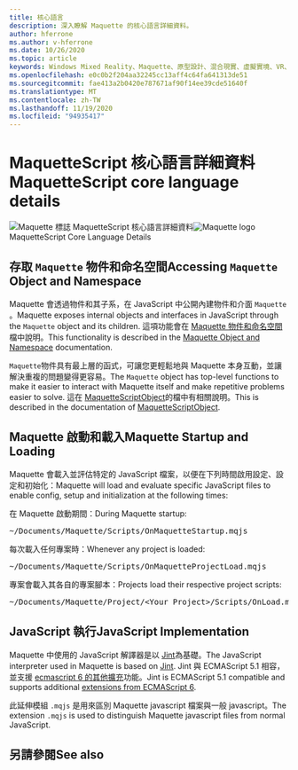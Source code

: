 ```yaml
---
title: 核心語言
description: 深入瞭解 Maquette 的核心語言詳細資料。
author: hferrone
ms.author: v-hferrone
ms.date: 10/26/2020
ms.topic: article
keywords: Windows Mixed Reality、Maquette、原型設計、混合現實、虛擬實境、VR、MR、意見反應、意見反應中樞、bug
ms.openlocfilehash: e0c0b2f204aa32245cc13aff4c64fa641313de51
ms.sourcegitcommit: fae413a2b0420e787671af90f14ee39cde51640f
ms.translationtype: MT
ms.contentlocale: zh-TW
ms.lasthandoff: 11/19/2020
ms.locfileid: "94935417"
---
```

# <a name="maquettescript-core-language-details"></a><span data-ttu-id="05af3-104">MaquetteScript 核心語言詳細資料</span><span class="sxs-lookup"><span data-stu-id="05af3-104">MaquetteScript core language details</span></span>

<!-- TODO(Harrison): Need consolidated logo with text -->
<span data-ttu-id="05af3-105">![Maquette 標誌 ](../images/MaquetteIcon.png) MaquetteScript 核心語言詳細資料</span><span class="sxs-lookup"><span data-stu-id="05af3-105">![Maquette logo](../images/MaquetteIcon.png) MaquetteScript Core Language Details</span></span>

## <a name="accessing-maquette-object-and-namespace"></a><span data-ttu-id="05af3-106">存取 `Maquette` 物件和命名空間</span><span class="sxs-lookup"><span data-stu-id="05af3-106">Accessing `Maquette` Object and Namespace</span></span>

<!-- TODO(Stefan): Need high-level summary of this functionality before we send people to an outside docs link. -->
<span data-ttu-id="05af3-107">Maquette 會透過物件和其子系，在 JavaScript 中公開內建物件和介面 `Maquette` 。</span><span class="sxs-lookup"><span data-stu-id="05af3-107">Maquette exposes internal objects and interfaces in JavaScript through the `Maquette` object and its children.</span></span> <span data-ttu-id="05af3-108">這項功能會在 [Maquette 物件和命名空間](https://www.maquette.ms/doc_staging/objects/Maquette.html) 檔中說明。</span><span class="sxs-lookup"><span data-stu-id="05af3-108">This functionality is described in the [Maquette Object and Namespace](https://www.maquette.ms/doc_staging/objects/Maquette.html) documentation.</span></span> 

<!-- TODO(Stefan): Need high-level summary of this functionality before we send people to an outside docs link. -->
<span data-ttu-id="05af3-109">`Maquette`物件具有最上層的函式，可讓您更輕鬆地與 Maquette 本身互動，並讓解決重複的問題變得更容易。</span><span class="sxs-lookup"><span data-stu-id="05af3-109">The `Maquette` object has top-level functions to make it easier to interact with Maquette itself and make repetitive problems easier to solve.</span></span> <span data-ttu-id="05af3-110">這在 [MaquetteScriptObject](https://www.maquette.ms/doc_staging/objects/Maquette.MaquetteScriptObject.html)的檔中有相關說明。</span><span class="sxs-lookup"><span data-stu-id="05af3-110">This is described in the documentation of [MaquetteScriptObject](https://www.maquette.ms/doc_staging/objects/Maquette.MaquetteScriptObject.html).</span></span>

## <a name="maquette-startup-and-loading"></a><span data-ttu-id="05af3-111">Maquette 啟動和載入</span><span class="sxs-lookup"><span data-stu-id="05af3-111">Maquette Startup and Loading</span></span>

<!-- TODO(Stefan): Need context on why this is important for users and how they will take advantage of this in production? -->
<span data-ttu-id="05af3-112">Maquette 會載入並評估特定的 JavaScript 檔案，以便在下列時間啟用設定、設定和初始化：</span><span class="sxs-lookup"><span data-stu-id="05af3-112">Maquette will load and evaluate specific JavaScript files to enable config, setup and initialization at the following times:</span></span>

<span data-ttu-id="05af3-113">在 Maquette 啟動期間：</span><span class="sxs-lookup"><span data-stu-id="05af3-113">During Maquette startup:</span></span>
<pre>
~/Documents/Maquette/Scripts/OnMaquetteStartup.mqjs
</pre>

<span data-ttu-id="05af3-114">每次載入任何專案時：</span><span class="sxs-lookup"><span data-stu-id="05af3-114">Whenever any project is loaded:</span></span>
<pre>
~/Documents/Maquette/Scripts/OnMaquetteProjectLoad.mqjs
</pre>

<span data-ttu-id="05af3-115">專案會載入其各自的專案腳本：</span><span class="sxs-lookup"><span data-stu-id="05af3-115">Projects load their respective project scripts:</span></span>
<pre>
~/Documents/Maquette/Project/&lt;Your Project&gt;/Scripts/OnLoad.mqjs
</pre>

## <a name="javascript-implementation"></a><span data-ttu-id="05af3-116">JavaScript 執行</span><span class="sxs-lookup"><span data-stu-id="05af3-116">JavaScript Implementation</span></span>

<!-- TODO(Stefan): Is there anything else we can tell users about the JS interpreter as applied to Maquette? -->
<span data-ttu-id="05af3-117">Maquette 中使用的 JavaScript 解譯器是以 [Jint](https://github.com/sebastienros/jint)為基礎。</span><span class="sxs-lookup"><span data-stu-id="05af3-117">The JavaScript interpreter used in Maquette is based on [Jint](https://github.com/sebastienros/jint).</span></span> <span data-ttu-id="05af3-118">Jint 與 ECMAScript 5.1 相容，並支援 [ecmascript 6 的其他擴充](https://github.com/sebastienros/jint/issues/343)功能。</span><span class="sxs-lookup"><span data-stu-id="05af3-118">Jint is ECMAScript 5.1 compatible and supports additional [extensions from ECMAScript 6](https://github.com/sebastienros/jint/issues/343).</span></span> 

<span data-ttu-id="05af3-119">此延伸模組 `.mqjs` 是用來區別 Maquette javascript 檔案與一般 javascript。</span><span class="sxs-lookup"><span data-stu-id="05af3-119">The extension `.mqjs` is used to distinguish Maquette javascript files from normal JavaScript.</span></span>

## <a name="see-also"></a><span data-ttu-id="05af3-120">另請參閱</span><span class="sxs-lookup"><span data-stu-id="05af3-120">See also</span></span> 
<!-- TODO(Stefan): Add any additional JS related links that may help with troubleshooting or issues? -->